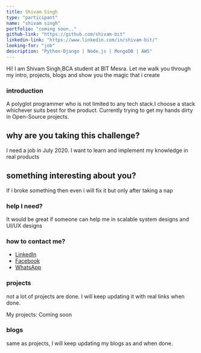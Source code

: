 ```yaml
---
title: Shivam Singh
type: "participant"
name: "shivam singh"
portfolio: "coming soon.."
github-link: "https://github.com/shivam-bit"
linkedin-link: "https://www.linkedin.com/in/shivam-bit/"
looking-for: "job"
description: "Python-Django | Node.js | MongoDB | AWS"
---
```


Hi! I am Shivam Singh,BCA student at BIT Mesra. Let me walk you through my intro, projects, blogs and show you the magic that i create 

### introduction

A polyglot programmer who is not limited to any tech stack.I choose a stack whichever suits best for the product. Currently trying to get my hands dirty in Open-Source projects.

## why are you taking this challenge?

I need a job in July 2020.
I want to learn and implement my knowledge in real products

## something interesting about you?

If i broke something then even i will fix it but only after taking a nap

### help I need?

It would be great if someone can help me in scalable system designs and UI/UX designs

### how to contact me?

- [LinkedIn](https://www.linkedin.com/in/shivam-bit/)
- [Facebook](https://www.facebook.com/profile.php?id=100004086594518&ref=bookmarks)
- [WhatsApp](https://api.whatsapp.com/send?phone=8299022435)
### projects

not a lot of projects are done. I will keep updating it with real links when done.

My projects: Coming soon

<!-- #### binder: tinder for books

_description_ do you wish to meet people who have read the same book so that you can talk hours about the same book? Try this.

_stack_ Made in React with hooks and context. This is written in typescript. Backend is powered by Express and MongoDB.

_hosted link_ https://binder.netlify.com

_github link_ https://github.com/tanaypratap/binder

#### another project

_description_

_stack_ -->

### blogs

same as projects, I will keep updating my blogs as and when done.

<!-- #### why I liked GraphQL over REST?

_description_ I will write something really nice here so that you feel like reading my blog.

_link_ https://dev.to/some-imaginary-link -->
